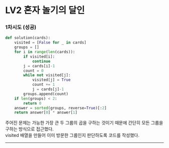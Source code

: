 # LV2 혼자 놀기의 달인

### 1차시도 (성공)
```py
def solution(cards):
    visited = [False for _ in cards]
    groups = []
    for i in range(len(cards)):
        if visited[i]:
            continue
        j = cards[i]-1
        count = 0
        while not visited[j]:
            visited[j] = True
            count += 1
            j = cards[j]-1
        groups.append(count)
    if len(groups) < 2:
        return 0
    answer = sorted(groups, reverse=True)[:2]
    return answer[0] * answer[1]

```

주어진 문제는 가능한 가장 큰 두 그룹의 곱을 구하는 것이기 때문에 간단히 모든 그룹을 구하는 방식으로 접근했다.  
visited 배열을 만들어 이미 방문한 그룹인지 판단하도록 코드를 작성했다.

*****
